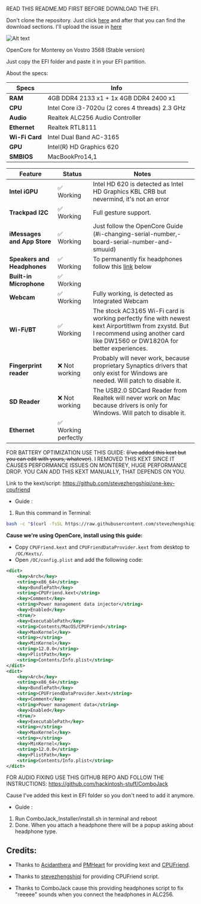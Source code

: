 READ THIS README.MD FIRST BEFORE DOWNLOAD THE EFI.

Don't clone the repository. Just click [here](https://github.com/log1cs/OpenCore-0.6.4-STABLE-Vostro3568/releases) and after that you can find the download sections.
I'll upload the issue in [here](https://github.com/log1cs/OpenCore-STABLE-Vostro3568/issues)

![Alt text](https://user-images.githubusercontent.com/60842977/147896099-d8449ccf-ed32-42b1-bbf1-b00fc25627ca.png)

OpenCore for Monterey on Vostro 3568 (Stable version)

Just copy the EFI folder and paste it in your EFI partition.

About the specs:
 
| Specs | Info |
|----------|----------|
| **RAM** | 4GB DDR4 2133 x1 + 1x 4GB DDR4 2400 x1 |
| **CPU** | Intel Core i3-7020u (2 cores 4 threads) 2.3 GHz |
| **Audio** | Realtek ALC256 Audio Controller |
| **Ethernet** | Realtek RTL8111 |
| **Wi-Fi Card** | Intel Dual Band AC-3165 |
| **GPU** | Intel(R) HD Graphics 620 |
| **SMBIOS** | MacBookPro14,1 |



| Feature | Status | Notes |
| ------------- | ------------- | ------------- |
| **Intel iGPU** | ✅ Working | Intel HD 620 is detected as Intel HD Graphics KBL CRB but nevermind, it's not an error |
| **Trackpad I2C** |  ✅ Working | Full gesture support.| 
| **iMessages and App Store** | ✅ Working | Just follow the OpenCore Guide (#ℹ️-changing-serial-number,-board-serial-number-and-smuuid) |
| **Speakers and Headphones** | ✅ Working | To permanently fix headphones follow this [link](https://github.com/hackintosh-stuff/ComboJack) below |
| **Built-in Microphone** | ✅ Working |
| **Webcam** | ✅ Working | Fully working, is detected as Integrated Webcam |
| **Wi-Fi/BT** | ✅ Working | The stock AC3165 Wi-Fi card is working perfectly fine with newest kext Airportitlwm from zxystd. But I recommend using another card like DW1560 or DW1820A for better experiences. |
| **Fingerprint reader** | ❌ Not working | Probably will never work, because proprietary Synaptics drivers that only exist for Windows are needed. Will patch to disable it. |
| **SD Reader** | ❌ Not working | The USB2.0 SDCard Reader from Realtek will never work on Mac because drivers is only for Windows. Will patch to disable it. |
| **Ethernet** | ✅ Working perfectly |


FOR BATTERY OPTIMIZATION USE THIS GUIDE: ~~(I've added this kext but you can edit with yours, whatever)~~. I REMOVED THIS KEXT SINCE IT CAUSES PERFORMANCE ISSUES ON MONTEREY, HUGE PERFORMANCE DROP. YOU CAN ADD THIS KEXT MANUALLY, THAT DEPENDS ON YOU.

Link to the kext/script:
https://github.com/stevezhengshiqi/one-key-cpufriend 

+ Guide :

1. Run this command in Terminal:

```bash
bash -c "$(curl -fsSL https://raw.githubusercontent.com/stevezhengshiqi/one-key-cpufriend/master/one-key-cpufriend.sh)"
```

**Cause we're using OpenCore, install using this guide:**

  - Copy `CPUFriend.kext` and `CPUFriendDataProvider.kext` from desktop to `/OC/Kexts/`.
  - Open `/OC/config.plist` and add the following code:
```xml
<dict>
    <key>Arch</key>
    <string>x86_64</string>
    <key>BundlePath</key>
    <string>CPUFriend.kext</string>
    <key>Comment</key>
    <string>Power management data injector</string>
    <key>Enabled</key>
    <true/>
    <key>ExecutablePath</key>
    <string>Contents/MacOS/CPUFriend</string>
    <key>MaxKernel</key>
    <string></string>
    <key>MinKernel</key>
    <string>12.0.0</string>
    <key>PlistPath</key>
    <string>Contents/Info.plist</string>
</dict>
<dict>
    <key>Arch</key>
    <string>x86_64</string>
    <key>BundlePath</key>
    <string>CPUFriendDataProvider.kext</string>
    <key>Comment</key>
    <string>Power management data</string>
    <key>Enabled</key>
    <true/>
    <key>ExecutablePath</key>
    <string></string>
    <key>MaxKernel</key>
    <string></string>
    <key>MinKernel</key>
    <string>12.0.0</string>
    <key>PlistPath</key>
    <string>Contents/Info.plist</string>
</dict>
```


FOR AUDIO FIXING USE THIS GITHUB REPO AND FOLLOW THE INSTRUCTIONS: 
https://github.com/hackintosh-stuff/ComboJack

Cause I've added this kext in EFI folder so you don't need to add it anymore.

+ Guide :
1. Run ComboJack_Installer/install.sh in terminal and reboot
2. Done. When you attach a headphone there will be a popup asking about headphone type.

## Credits:

- Thanks to [Acidanthera](https://github.com/acidanthera) and [PMHeart](https://github.com/PMHeart) for providing kext and [CPUFriend](https://github.com/acidanthera/CPUFriend).

- Thanks to [stevezhengshiqi](https://github.com/stevezhengshiqi) for providing CPUFriend script.

- Thanks to ComboJack cause this providing headphones script to fix "reeeee" sounds when you connect the headphones in ALC256.
